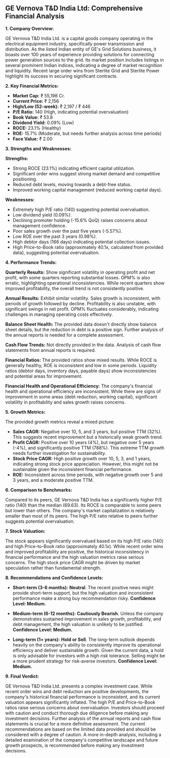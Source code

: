 ## GE Vernova T&D India Ltd: Comprehensive Financial Analysis

**1. Company Overview:**

GE Vernova T&D India Ltd. is a capital goods company operating in the electrical equipment industry, specifically power transmission and distribution.  As the listed Indian entity of GE's Grid Solutions business, it boasts over 100 years of experience providing solutions for connecting power generation sources to the grid.  Its market position includes listings in several prominent Indian indices, indicating a degree of market recognition and liquidity.  Recent large order wins from Sterlite Grid and Sterlite Power highlight its success in securing significant contracts.

**2. Key Financial Metrics:**

* **Market Cap:** ₹ 55,198 Cr.
* **Current Price:** ₹ 2,156
* **High/Low (52-week):** ₹ 2,197 / ₹ 446
* **P/E Ratio:** 140 (High, indicating potential overvaluation)
* **Book Value:** ₹ 53.8
* **Dividend Yield:** 0.09% (Low)
* **ROCE:** 23.1% (Healthy)
* **ROE:** 15.7% (Moderate, but needs further analysis across time periods)
* **Face Value:** ₹ 2.00

**3. Strengths and Weaknesses:**

**Strengths:**

* Strong ROCE (23.1%) indicating efficient capital utilization.
* Significant order wins suggest strong market demand and competitive positioning.
* Reduced debt levels, moving towards a debt-free status.
* Improved working capital management (reduced working capital days).

**Weaknesses:**

* Extremely high P/E ratio (140) suggesting potential overvaluation.
* Low dividend yield (0.09%).
* Declining promoter holding (-15.6% QoQ) raises concerns about management confidence.
* Poor sales growth over the past five years (-5.57%).
* Low ROE over the past 3 years (0.98%).
* High debtor days (166 days) indicating potential collection issues.
* High Price-to-Book ratio (approximately 40.1x, calculated from provided data), suggesting potential overvaluation.


**4. Performance Trends:**

**Quarterly Results:**  Show significant volatility in operating profit and net profit, with some quarters reporting substantial losses.  OPM% is also erratic, highlighting operational inconsistencies.  While recent quarters show improved profitability, the overall trend is not consistently positive.

**Annual Results:** Exhibit similar volatility.  Sales growth is inconsistent, with periods of growth followed by decline.  Profitability is also unstable, with significant swings in net profit.  OPM% fluctuates considerably, indicating challenges in managing operating costs effectively.

**Balance Sheet Health:**  The provided data doesn't directly show balance sheet details, but the reduction in debt is a positive sign.  Further analysis of the annual reports is needed for a complete assessment.

**Cash Flow Trends:**  Not directly provided in the data.  Analysis of cash flow statements from annual reports is required.

**Financial Ratios:**  The provided ratios show mixed results.  While ROCE is generally healthy, ROE is inconsistent and low in some periods.  Liquidity ratios (debtor days, inventory days, payable days) show inconsistencies and potential areas for improvement.

**Financial Health and Operational Efficiency:** The company's financial health and operational efficiency are inconsistent. While there are signs of improvement in some areas (debt reduction, working capital), significant volatility in profitability and sales growth raises concerns.


**5. Growth Metrics:**

The provided growth metrics reveal a mixed picture:

* **Sales CAGR:** Negative over 10, 5, and 3 years, but positive TTM (32%). This suggests recent improvement but a historically weak growth trend.
* **Profit CAGR:** Positive over 10 years (4%), but negative over 5 years (-4%), and significantly positive TTM (788%).  This extreme TTM growth needs further investigation for sustainability.
* **Stock Price CAGR:**  High positive growth over 10, 5, 3, and 1 years, indicating strong stock price appreciation. However, this might not be sustainable given the inconsistent financial performance.
* **ROE:**  Inconsistent across time periods, with negative growth over 5 and 3 years, and a moderate positive TTM.

**6. Comparison to Benchmarks:**

Compared to its peers, GE Vernova T&D India has a significantly higher P/E ratio (140) than the median (69.63).  Its ROCE is comparable to some peers but lower than others.  The company's market capitalization is relatively smaller than most of its peers.  The high P/E ratio relative to peers further suggests potential overvaluation.

**7. Stock Valuation:**

The stock appears significantly overvalued based on its high P/E ratio (140) and high Price-to-Book ratio (approximately 40.1x).  While recent order wins and improved profitability are positive, the historical inconsistency in financial performance and the high valuation metrics raise serious concerns.  The high stock price CAGR might be driven by market speculation rather than fundamental strength.

**8. Recommendations and Confidence Levels:**

* **Short-term (3-6 months):**  **Neutral**.  The recent positive news might provide short-term support, but the high valuation and inconsistent performance make a strong buy recommendation risky.  **Confidence Level: Medium.**

* **Medium-term (6-12 months):**  **Cautiously Bearish**.  Unless the company demonstrates sustained improvement in sales growth, profitability, and debt management, the high valuation is unlikely to be justified.  **Confidence Level: Medium.**

* **Long-term (1+ years):**  **Hold or Sell**.  The long-term outlook depends heavily on the company's ability to consistently improve its operational efficiency and deliver sustainable growth.  Given the current data, a hold is only advisable for investors with a high risk tolerance.  Selling might be a more prudent strategy for risk-averse investors.  **Confidence Level: Medium.**


**9. Final Verdict:**

GE Vernova T&D India Ltd. presents a complex investment case.  While recent order wins and debt reduction are positive developments, the company's historical financial performance is inconsistent, and its current valuation appears significantly inflated.  The high P/E and Price-to-Book ratios raise serious concerns about overvaluation.  Investors should proceed with caution and conduct thorough due diligence before making any investment decisions.  Further analysis of the annual reports and cash flow statements is crucial for a more definitive assessment.  The current recommendations are based on the limited data provided and should be considered with a degree of caution.  A more in-depth analysis, including a detailed examination of the company's competitive landscape and future growth prospects, is recommended before making any investment decisions.
